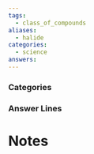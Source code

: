 ```yaml
---
tags:
  - class_of_compounds
aliases:
  - halide
categories:
  - science
answers:
---
```

### Categories

### Answer Lines

# Notes